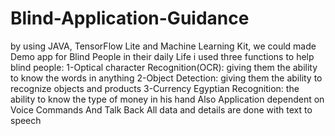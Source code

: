 # Blind-Application-Guidance
by using JAVA, TensorFlow Lite and Machine Learning Kit, we could made Demo app for Blind People in their daily Life
i used three functions to help blind people:
1-Optical character Recognition(OCR): giving them the ability to know the words in anything
2-Object Detection: giving them the ability to recognize objects and products
3-Currency Egyptian Recognition: the ability to know the type of money in his hand
Also Application dependent on Voice Commands And Talk Back
All data and details are done with text to speech 
